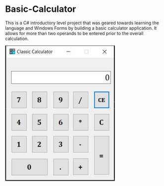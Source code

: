 # Basic-Calculator

This is a C# introductory level project that was geared towards learning the language and Windows Forms by building a basic calculator application. It allows for more than two operands to be entered prior to the overall calculation.

![Image of Calculator](https://github.com/ManaswiPatil/Basic-Calculator/blob/main/Calculator.JPG)
